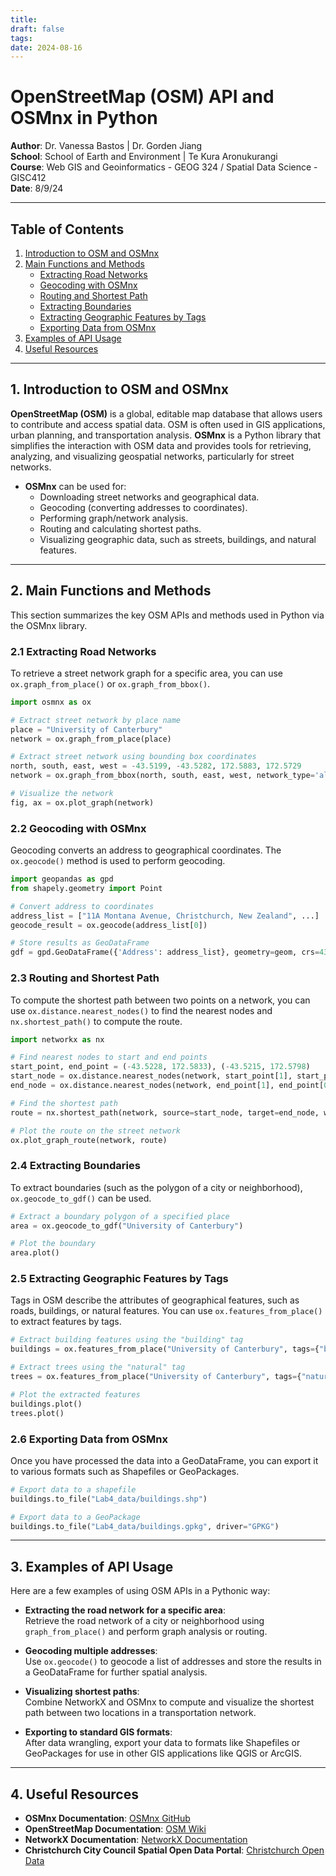 ```yaml
---
title: 
draft: false
tags: 
date: 2024-08-16
---
```

# OpenStreetMap (OSM) API and OSMnx in Python

**Author**: Dr. Vanessa Bastos | Dr. Gorden Jiang  
**School**: School of Earth and Environment | Te Kura Aronukurangi  
**Course**: Web GIS and Geoinformatics - GEOG 324 / Spatial Data Science - GISC412  
**Date**: 8/9/24

---

## Table of Contents

1. [Introduction to OSM and OSMnx](#introduction-to-osm-and-osmnx)
2. [Main Functions and Methods](#main-functions-and-methods)
   - [Extracting Road Networks](#extracting-road-networks)
   - [Geocoding with OSMnx](#geocoding-with-osmnx)
   - [Routing and Shortest Path](#routing-and-shortest-path)
   - [Extracting Boundaries](#extracting-boundaries)
   - [Extracting Geographic Features by Tags](#extracting-geographic-features-by-tags)
   - [Exporting Data from OSMnx](#exporting-data-from-osmnx)
3. [Examples of API Usage](#examples-of-api-usage)
4. [Useful Resources](#useful-resources)

---

## 1. Introduction to OSM and OSMnx

**OpenStreetMap (OSM)** is a global, editable map database that allows users to contribute and access spatial data. OSM is often used in GIS applications, urban planning, and transportation analysis. **OSMnx** is a Python library that simplifies the interaction with OSM data and provides tools for retrieving, analyzing, and visualizing geospatial networks, particularly for street networks.

- **OSMnx** can be used for:
  - Downloading street networks and geographical data.
  - Geocoding (converting addresses to coordinates).
  - Performing graph/network analysis.
  - Routing and calculating shortest paths.
  - Visualizing geographic data, such as streets, buildings, and natural features.

---

## 2. Main Functions and Methods

This section summarizes the key OSM APIs and methods used in Python via the OSMnx library.

### 2.1 Extracting Road Networks

To retrieve a street network graph for a specific area, you can use `ox.graph_from_place()` or `ox.graph_from_bbox()`.

```python
import osmnx as ox

# Extract street network by place name
place = "University of Canterbury"
network = ox.graph_from_place(place)

# Extract street network using bounding box coordinates
north, south, east, west = -43.5199, -43.5282, 172.5883, 172.5729
network = ox.graph_from_bbox(north, south, east, west, network_type='all')

# Visualize the network
fig, ax = ox.plot_graph(network)
```

### 2.2 Geocoding with OSMnx

Geocoding converts an address to geographical coordinates. The `ox.geocode()` method is used to perform geocoding.

```python
import geopandas as gpd
from shapely.geometry import Point

# Convert address to coordinates
address_list = ["11A Montana Avenue, Christchurch, New Zealand", ...]
geocode_result = ox.geocode(address_list[0])

# Store results as GeoDataFrame
gdf = gpd.GeoDataFrame({'Address': address_list}, geometry=geom, crs=4326)
```

### 2.3 Routing and Shortest Path

To compute the shortest path between two points on a network, you can use `ox.distance.nearest_nodes()` to find the nearest nodes and `nx.shortest_path()` to compute the route.

```python
import networkx as nx

# Find nearest nodes to start and end points
start_point, end_point = (-43.5228, 172.5833), (-43.5215, 172.5798)
start_node = ox.distance.nearest_nodes(network, start_point[1], start_point[0])
end_node = ox.distance.nearest_nodes(network, end_point[1], end_point[0])

# Find the shortest path
route = nx.shortest_path(network, source=start_node, target=end_node, weight='length')

# Plot the route on the street network
ox.plot_graph_route(network, route)
```

### 2.4 Extracting Boundaries

To extract boundaries (such as the polygon of a city or neighborhood), `ox.geocode_to_gdf()` can be used.

```python
# Extract a boundary polygon of a specified place
area = ox.geocode_to_gdf("University of Canterbury")

# Plot the boundary
area.plot()
```

### 2.5 Extracting Geographic Features by Tags

Tags in OSM describe the attributes of geographical features, such as roads, buildings, or natural features. You can use `ox.features_from_place()` to extract features by tags.

```python
# Extract building features using the "building" tag
buildings = ox.features_from_place("University of Canterbury", tags={"building": True})

# Extract trees using the "natural" tag
trees = ox.features_from_place("University of Canterbury", tags={"natural": "tree"})

# Plot the extracted features
buildings.plot()
trees.plot()
```

### 2.6 Exporting Data from OSMnx

Once you have processed the data into a GeoDataFrame, you can export it to various formats such as Shapefiles or GeoPackages.

```python
# Export data to a shapefile
buildings.to_file("Lab4_data/buildings.shp")

# Export data to a GeoPackage
buildings.to_file("Lab4_data/buildings.gpkg", driver="GPKG")
```

---

## 3. Examples of API Usage

Here are a few examples of using OSM APIs in a Pythonic way:

- **Extracting the road network for a specific area**:  
  Retrieve the road network of a city or neighborhood using `graph_from_place()` and perform graph analysis or routing.

- **Geocoding multiple addresses**:  
  Use `ox.geocode()` to geocode a list of addresses and store the results in a GeoDataFrame for further spatial analysis.

- **Visualizing shortest paths**:  
  Combine NetworkX and OSMnx to compute and visualize the shortest path between two locations in a transportation network.

- **Exporting to standard GIS formats**:  
  After data wrangling, export your data to formats like Shapefiles or GeoPackages for use in other GIS applications like QGIS or ArcGIS.

---

## 4. Useful Resources

- **OSMnx Documentation**: [OSMnx GitHub](https://github.com/gboeing/osmnx)
- **OpenStreetMap Documentation**: [OSM Wiki](https://wiki.openstreetmap.org/wiki/Main_Page)
- **NetworkX Documentation**: [NetworkX Documentation](https://networkx.github.io/documentation/stable/)
- **Christchurch City Council Spatial Open Data Portal**: [Christchurch Open Data](https://opendata-christchurchcity.hub.arcgis.com/)

